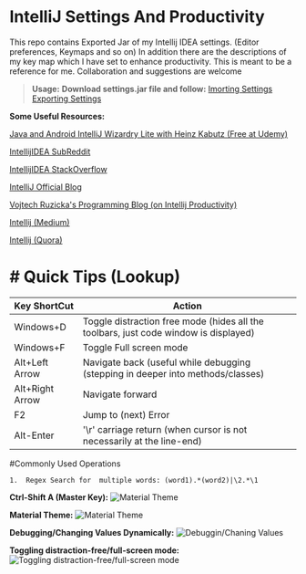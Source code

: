 # IntelliJ Settings And Productivity
This repo contains Exported Jar of my Intellij  IDEA settings. (Editor preferences, Keymaps and so on) In addition there are the descriptions of my key map which I have set to enhance productivity. This is meant to be a reference for me. Collaboration and suggestions are welcome

>**Usage:**
**Download settings.jar file and follow:**
[Imorting Settings](https://www.jetbrains.com/help/idea/exporting-and-importing-settings.html#import_settings_from_jar_archive)
[Exporting Settings](https://www.jetbrains.com/help/idea/exporting-and-importing-settings.html#export_settings_to_jar_archive)



**Some Useful Resources:**

[Java and Android IntelliJ Wizardry Lite with Heinz Kabutz (Free at Udemy)](https://www.udemy.com/jetbrains-intellij-wizardry-lite-with-heinz-kabutz)
 
[IntellijIDEA SubReddit](https://www.reddit.com/r/IntelliJIDEA/) 

[IntellijIDEA StackOverflow](https://stackoverflow.com/search?q=intellijIDEA) 

[IntelliJ Official Blog](https://blog.jetbrains.com/idea/) 

[Vojtech Ruzicka's Programming Blog (on Intellij Productivity)](http://vojtechruzicka.com/?s=intellij) 

[Intellij (Medium)](https://medium.com/search?q=intellijIDEA) 

[Intellij (Quora)](https://www.quora.com/topic/IntelliJ-IDEA) 

# # Quick Tips (Lookup)

| Key ShortCut  | Action |
| ------------- | ------------- |
| Windows+D  | Toggle distraction free mode (hides all the toolbars, just code window is displayed)  |
| Windows+F  | Toggle Full screen mode  |
|Alt+Left Arrow| Navigate back (useful while debugging (stepping in deeper into methods/classes)|
|Alt+Right Arrow|Navigate forward|
|F2|Jump to (next) Error|
|Alt-Enter| '\r' carriage return (when cursor is not necessarily at the line-end)|


#Commonly Used Operations

	1.  Regex Search for  multiple words: (word1).*(word2)|\2.*\1


**Ctrl-Shift A (Master Key):**
![Material Theme](https://github.com/sudipbhandari126/IntelliJSettings/blob/master/resources/master_action.gif  "Jaxb Demo")


**Material Theme:**
![Material Theme](https://github.com/sudipbhandari126/IntelliJSettings/blob/master/resources/material_%20theme.gif  "Jaxb Demo")


**Debugging/Changing Values Dynamically:**
![Debuggin/Chaning Values](https://github.com/sudipbhandari126/IntelliJSettings/blob/master/resources/debugging_changing_values_dynamically.gif  "Debuggin/Chaning Values")


**Toggling distraction-free/full-screen mode:**
![Toggling distraction-free/full-screen mode](https://github.com/sudipbhandari126/IntelliJSettings/blob/master/resources/toggle_distraction_full_screen.gif  "Toggling distraction-free/full-screen mode")
